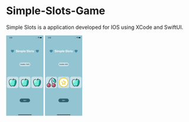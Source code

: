 # Simple-Slots-Game

Simple Slots is a application developed for IOS using XCode and SwiftUI.

<img src="./Images/Example1.png"  width="20%" height="20%">
<img src="./Images/Example2.png"  width="20%" height="20%">
